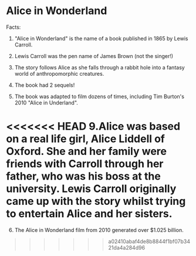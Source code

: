 # Alice in Wonderland

Facts:

1. "Alice in Wonderland" is the name of a book published in 1865 by Lewis Carroll.

2. Lewis Carroll was the pen name of James Brown (not the singer!)

3. The story follows Alice as she falls through a rabbit hole into a fantasy world of anthropomorphic creatures.

4. The book had 2 sequels!

5. The book was adapted to film dozens of times, including 	Tim Burton's 2010 "Alice in Underland".

<<<<<<< HEAD
9.Alice was based on a real life girl, Alice Liddell of Oxford. She and her family were friends with Carroll through her father, who was his boss at the university. Lewis Carroll originally came up with the story whilst trying to entertain Alice and her sisters.
=======
6. The Alice in Wonderland film from 2010 generated over $1.025 billion.
>>>>>>> a02410abaf4de8b8844f1bf07b3421da4a284d96
